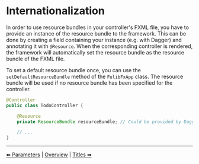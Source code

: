 # Internationalization

In order to use resource bundles in your controller's FXML file, you have to provide an instance of the resource bundle to the
framework. This can be done by creating a field containing your instance (e.g. with Dagger) and annotating it with `@Resource`.
When the corresponding controller is rendered, the framework will automatically set the resource bundle as the resource
bundle of the FXML file.

To set a default resource bundle once, you can use the `setDefaultResourceBundle` method of the `FulibFxApp` class.
The resource bundle will be used if no resource bundle has been specified for the controller.

```java
@Controller
public class TodoController {

    @Resource
    private ResourceBundle resourceBundle; // Could be provided by Dagger

    // ...
}
```

---

[⬅ Parameters](4-parameters.md) | [Overview](README.md) | [Titles ➡](6-titles.md)